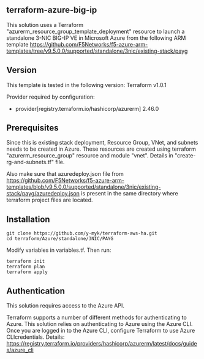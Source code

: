 ## terraform-azure-big-ip

This solution uses a Terraform "azurerm_resource_group_template_deployment" resource to launch a standalone 3-NIC BIG-IP VE in Microsoft Azure from the following ARM template https://github.com/F5Networks/f5-azure-arm-templates/tree/v9.5.0.0/supported/standalone/3nic/existing-stack/payg

## Version

This template is tested in the following version: Terraform v1.0.1

Provider required by configuration:

+ provider[registry.terraform.io/hashicorp/azurerm] 2.46.0

## Prerequisites

Since this is existing stack deployment, Resource Group, VNet, and subnets needs to be created in Azure. These resources are created using terraform "azurerm_resource_group" resource and module "vnet". Details in "create-rg-and-subnets.tf" file.

Also make sure that azuredeploy.json file from https://github.com/F5Networks/f5-azure-arm-templates/blob/v9.5.0.0/supported/standalone/3nic/existing-stack/payg/azuredeploy.json is present in the same directory where terraform project files are located.

## Installation

```
git clone https://github.com/y-myk/terraform-aws-ha.git
cd terraform/Azure/standalone/3NIC/PAYG
```

Modify variables in variables.tf. Then run:

```
terraform init
terraform plan
terraform apply
```

## Authentication

This solution requires access to the Azure API.

Terraform supports a number of different methods for authenticating to Azure. This solution relies on authenticating to Azure using the Azure CLI. Once you are logged in to the Azure CLI, configure Terraform to use Azure CLIcredentials. Details: https://registry.terraform.io/providers/hashicorp/azurerm/latest/docs/guides/azure_cli
